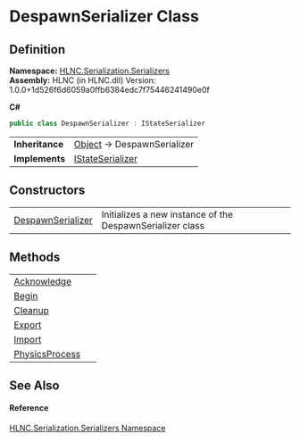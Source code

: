 # DespawnSerializer Class




## Definition
**Namespace:** <a href="N_HLNC_Serialization_Serializers">HLNC.Serialization.Serializers</a>  
**Assembly:** HLNC (in HLNC.dll) Version: 1.0.0+1d526f6d6059a0ffb6384edc7f75446241490e0f

**C#**
``` C#
public class DespawnSerializer : IStateSerializer
```

<table><tr><td><strong>Inheritance</strong></td><td><a href="https://learn.microsoft.com/dotnet/api/system.object" target="_blank" rel="noopener noreferrer">Object</a>  →  DespawnSerializer</td></tr>
<tr><td><strong>Implements</strong></td><td><a href="T_HLNC_Serialization_Serializers_IStateSerializer">IStateSerializer</a></td></tr>
</table>



## Constructors
<table>
<tr>
<td><a href="M_HLNC_Serialization_Serializers_DespawnSerializer__ctor">DespawnSerializer</a></td>
<td>Initializes a new instance of the DespawnSerializer class</td></tr>
</table>

## Methods
<table>
<tr>
<td><a href="M_HLNC_Serialization_Serializers_DespawnSerializer_Acknowledge">Acknowledge</a></td>
<td> </td></tr>
<tr>
<td><a href="M_HLNC_Serialization_Serializers_DespawnSerializer_Begin">Begin</a></td>
<td> </td></tr>
<tr>
<td><a href="M_HLNC_Serialization_Serializers_DespawnSerializer_Cleanup">Cleanup</a></td>
<td> </td></tr>
<tr>
<td><a href="M_HLNC_Serialization_Serializers_DespawnSerializer_Export">Export</a></td>
<td> </td></tr>
<tr>
<td><a href="M_HLNC_Serialization_Serializers_DespawnSerializer_Import">Import</a></td>
<td> </td></tr>
<tr>
<td><a href="M_HLNC_Serialization_Serializers_DespawnSerializer_PhysicsProcess">PhysicsProcess</a></td>
<td> </td></tr>
</table>

## See Also


#### Reference
<a href="N_HLNC_Serialization_Serializers">HLNC.Serialization.Serializers Namespace</a>  
